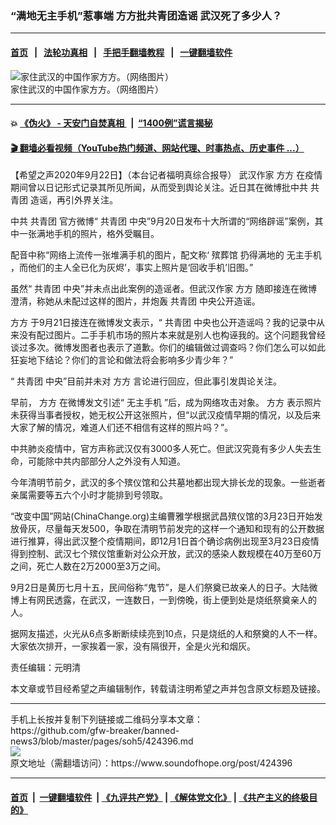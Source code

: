 ### “满地无主手机”惹事端  方方批共青团造谣 武汉死了多少人？
------------------------

#### [首页](https://github.com/gfw-breaker/banned-news3/blob/master/README.md) &nbsp;&nbsp;|&nbsp;&nbsp; [法轮功真相](https://github.com/begood0513/basic/blob/master/README.md)  &nbsp;&nbsp;|&nbsp;&nbsp; [手把手翻墙教程](https://github.com/gfw-breaker/guides/wiki)  &nbsp;&nbsp;|&nbsp;&nbsp; [一键翻墙软件](https://github.com/gfw-breaker/nogfw/blob/master/README.md)  



<div><img alt="家住武汉的中国作家方方。（网络图片）" src="https://img.soundofhope.org/2020-09/11-1600761350288.jpg"/>
<br/><figcaption class="caption">
 家住武汉的中国作家方方。（网络图片）
</figcaption></div><hr/>

#### 💥 [《伪火》 - 天安门自焚真相 ](http://158.247.195.190:10000/videos/blog/weihuo.html)&nbsp; |&nbsp; [“1400例”谎言揭秘  ](http://158.247.195.190:10000/videos/blog/jiexi1400.html)

#### [ 🎬  翻墙必看视频（YouTube热门频道、网站代理、时事热点、历史事件 ...）](https://github.com/gfw-breaker/links/blob/master/banned.md)

<div><div class="Content__Wrapper sc-1bvya0-0 grZQxZ">
 <p class="meta-top">
  <span class="meta">
   【希望之声2020年9月22日】（本台记者福明真综合报导）
  </span>
  武汉作家
  <ok href="/term/37603">
   方方
  </ok>
  在疫情期间曾以日记形式记录其所见所闻，从而受到舆论关注。近日其在微博批中共
  <ok href="/term/8528">
   共青团
  </ok>
  造谣，再引外界关注。
 </p>
 <p>
  中共
  <ok href="/term/8528">
   共青团
  </ok>
  官方微博“
  <ok href="/term/8528">
   共青团
  </ok>
  中央”9月20日发布十大所谓的“网络辟谣”案例，其中一张满地手机的照片，格外受瞩目。
 </p>
 <div class="AD_Embed__Wrap-sc-1xslmin-0 igMuqX module desktop">
  <div>
  </div>
 </div>
 <p>
  配音中称“网络上流传一张堆满手机的图片，配文称‘
  <ok href="/term/381262">
   殡葬馆
  </ok>
  扔得满地的
  <ok href="/term/381265">
   无主手机
  </ok>
  ，而他们的主人全已化为灰烬’，事实上照片是‘回收手机’旧图。”
 </p>
 <p>
  虽然“
  <ok href="/term/8528">
   共青团
  </ok>
  中央”并未点出此案例的造谣者。但武汉作家
  <ok href="/term/37603">
   方方
  </ok>
  随即接连在微博澄清，称她从未配过这样的图片，并炮轰
  <ok href="/term/8528">
   共青团
  </ok>
  中央公开造谣。
 </p>
 <p>
  <ok href="/term/37603">
   方方
  </ok>
  于9月21日接连在微博发文表示，“
  <ok href="/term/8528">
   共青团
  </ok>
  中央也公开造谣吗？我的记录中从来没有配过图片。二手手机市场的照片本来就是别人也构诬我的。这个问题我曾经谈过多次。微博发图者也表示了道歉。你们的编辑做过调查吗？你们怎么可以如此狂妄地下结论？你们的言论和做法将会影响多少青少年？”
 </p>
 <p>
  “
  <ok href="/term/8528">
   共青团
  </ok>
  中央”目前并未对
  <ok href="/term/37603">
   方方
  </ok>
  言论进行回应，但此事引发舆论关注。
 </p>
 <p>
  早前，
  <ok href="/term/37603">
   方方
  </ok>
  在微博发文引述“
  <ok href="/term/381265">
   无主手机
  </ok>
  ”后，成为网络攻击对象。
  <ok href="/term/37603">
   方方
  </ok>
  表示照片未获得当事者授权，她无权公开这张照片，但“以武汉疫情早期的情况，以及后来大家了解的情况，难道人们还不相信有这样的照片吗？”。
 </p>
 <p>
  中共肺炎疫情中，官方声称武汉仅有3000多人死亡。但武汉究竟有多少人失去生命，可能除中共内部部分人之外没有人知道。
 </p>
 <p>
  今年清明节前夕，武汉的多个殡仪馆和公共墓地都出现大排长龙的现象。一些逝者亲属需要等五六个小时才能排到号领取。
 </p>
 <p>
  “改变中国”网站(ChinaChange.org)主编曹雅学根据武昌殡仪馆的3月23日开始发放骨灰，尽量每天发500，争取在清明节前发完的这样一个通知和现有的公开数据进行推算，得出武汉整个疫情期间，即12月1日首个确诊病例出现至3月23日疫情得到控制、武汉七个殡仪馆重新对公众开放，武汉的感染人数规模在40万至60万之间，死亡人数在2万2000至3万之间。
 </p>
 <p>
  9月2日是黄历七月十五，民间俗称“鬼节”，是人们祭奠已故亲人的日子。大陆微博上有网民透露，在武汉，一连数日，一到傍晚，街上便到处是烧纸祭奠亲人的人。
 </p>
 <p>
  据网友描述，火光从6点多断断续续亮到10点，只是烧纸的人和祭奠的人不一样。大家依次排开，一家挨着一家，没有隔很开，全是火光和烟灰。
 </p>
 <p class="meta-btm">
  责任编辑：元明清
 </p>
 <p class="meta-btm">
  本文章或节目经希望之声编辑制作，转载请注明希望之声并包含原文标题及链接。
 </p>
</div>
</div>
<hr/>
手机上长按并复制下列链接或二维码分享本文章：<br/>
https://github.com/gfw-breaker/banned-news3/blob/master/pages/soh5/424396.md <br/>
<a href='https://github.com/gfw-breaker/banned-news3/blob/master/pages/soh5/424396.md'><img src='https://github.com/gfw-breaker/banned-news3/blob/master/pages/soh5/424396.md.png'/></a> <br/>
原文地址（需翻墙访问）：https://www.soundofhope.org/post/424396


------------------------
#### [首页](https://github.com/gfw-breaker/banned-news3/blob/master/README.md) &nbsp;|&nbsp; [一键翻墙软件](https://github.com/gfw-breaker/nogfw/blob/master/README.md) &nbsp;| [《九评共产党》](https://github.com/gfw-breaker/9ping.md/blob/master/README.md#九评之一评共产党是什么) | [《解体党文化》](https://github.com/gfw-breaker/jtdwh.md/blob/master/README.md) | [《共产主义的终极目的》](https://github.com/gfw-breaker/gczydzjmd.md/blob/master/README.md)


<img src='http://gfw-breaker.win/banned-news3/pages/soh5/424396.md' width='0px' height='0px'/>